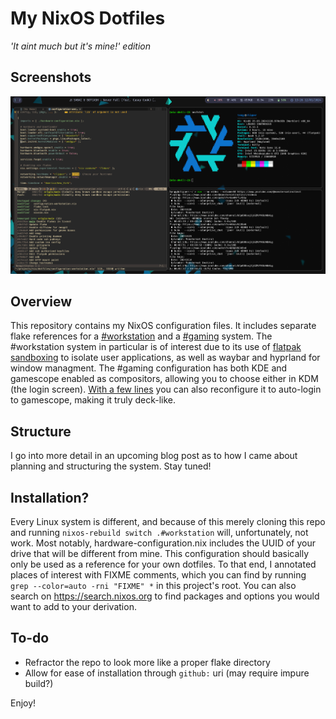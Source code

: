 # My NixOS Dotfiles
*'It aint much but it's mine!' edition*

## Screenshots
![Screenshot of workstation desktop](screenshot.png)

## Overview
This repository contains my NixOS configuration files. It includes separate flake references for a [#workstation](configuration-workstation.nix) and a [#gaming](configuration-gaming.nix) system. The #workstation system in particular is of interest due to its use of [flatpak sandboxing](nix-flatpak.nix) to isolate user applications, as well as waybar and hyprland for window managment. The #gaming configuration has both KDE and gamescope enabled as compositors, allowing you to choose either in KDM (the login screen). [With a few lines](https://search.nixos.org/options?channel=unstable&query=displayManager.autoLogin) you can also reconfigure it to auto-login to gamescope, making it truly deck-like.

## Structure 
I go into more detail in an upcoming blog post as to how I came about planning and structuring the system. Stay tuned!

## Installation?
Every Linux system is different, and because of this merely cloning this repo and running `nixos-rebuild switch .#workstation` will, unfortunately, not work. Most notably, hardware-configuration.nix includes the UUID of your drive that will be different from mine. 
This configuration should basically only be used as a reference for your own dotfiles. To that end, I annotated places of interest with FIXME comments, which you can find by running `grep --color=auto -rni "FIXME" *` in this project's root. You can also search on https://search.nixos.org to find packages and options you would want to add to your derivation.

## To-do
- Refractor the repo to look more like a proper flake directory
- Allow for ease of installation through `github:` uri (may require impure build?)

Enjoy!
